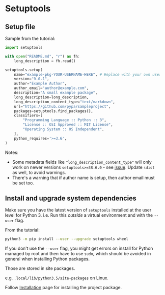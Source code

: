 # Setuptools


## Setup file


Sample from the tutorial:

```python
import setuptools

with open("README.md", "r") as fh:
    long_description = fh.read()

setuptools.setup(
    name="example-pkg-YOUR-USERNAME-HERE", # Replace with your own username
    version="0.0.1",
    author="Example Author",
    author_email="author@example.com",
    description="A small example package",
    long_description=long_description,
    long_description_content_type="text/markdown",
    url="https://github.com/pypa/sampleproject",
    packages=setuptools.find_packages(),
    classifiers=[
        "Programming Language :: Python :: 3",
        "License :: OSI Approved :: MIT License",
        "Operating System :: OS Independent",
    ],
    python_requires='>=3.6',
)
```

Notes:

- Some metadata fields like `"long_description_content_type"` will only work on newer versions `setuptools>=38.6.0` - see [issue](https://github.com/di/markdown-description-example/issues/4). Update `sdist` as well, to avoid warnings.
- There's a warning that if author name is setup, then author email must be set too.


## Install and upgrade system dependencies

Make sure you have the latest version of `setuptools` installed at the user level for Python 3. i.e. Run this _outside_ a virtual environment and with the `--user` flag.

From the tutorial:

```sh
python3 -m pip install --user --upgrade setuptools wheel
```

If you don't use the `--user` flag, you might get errors on install for Python managed by root and then have to use `sudo`, which should be avoided in general when installing Python packages.

Those are stored in site packages.

e.g. `.local/lib/python3.5/site-packages` on Linux.


Follow [Installation](installation.md) page for installing the project package.
